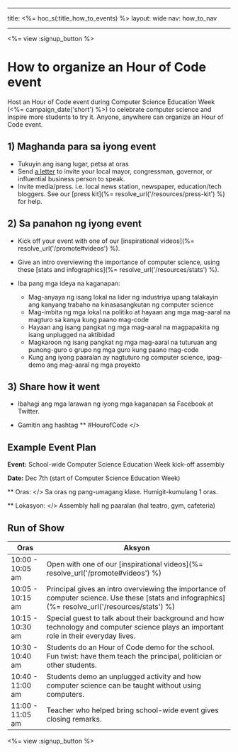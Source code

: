 * * *

title: <%= hoc_s(:title_how_to_events) %> layout: wide nav: how_to_nav

* * *

<%= view :signup_button %>

# How to organize an Hour of Code event

Host an Hour of Code event during Computer Science Education Week (<%= campaign_date('short') %>) to celebrate computer science and inspire more students to try it. Anyone, anywhere can organize an Hour of Code event.

## 1) Maghanda para sa iyong event

  * Tukuyin ang isang lugar, petsa at oras
  * Send [a letter](https://docs.google.com/a/code.org/document/d/1eP41sKW7y0qq_JvkRIgZK8dWYICaGRZ4CCDETXa78wY/edit) to invite your local mayor, congressman, governor, or influential business person to speak.
  * Invite media/press. i.e. local news station, newspaper, education/tech bloggers. See our [press kit](%= resolve_url('/resources/press-kit') %) for help.

## 2) Sa panahon ng iyong event

  * Kick off your event with one of our [inspirational videos](%= resolve_url('/promote#videos') %).
  * Give an intro overviewing the importance of computer science, using these [stats and infographics](%= resolve_url('/resources/stats') %).   
      
    
  * Iba pang mga ideya na kaganapan: 
      * Mag-anyaya ng isang lokal na lider ng ​​industriya upang talakayin ang kanyang trabaho na kinasasangkutan ng computer science
      * Mag-imbita ng mga lokal na politiko at hayaan ang mga mag-aaral na magturo sa kanya kung paano mag-code
      * Hayaan ang isang pangkat ng mga mag-aaral na magpapakita ng isang unplugged na aktibidad
      * Magkaroon ng isang pangkat ng mga mag-aaral na tuturuan ang punong-guro o grupo ng mga guro kung paano mag-code
      * Kung ang iyong paaralan ay nagtuturo ng computer science, ipag-demo ang mag-aaral ng mga proyekto

## 3) Share how it went

  * Ibahagi ang mga larawan ng iyong mga kaganapan sa Facebook at Twitter. 
  * Gamitin ang hashtag ** #HourofCode </></li> </ul> 
    
    ## Example Event Plan
    
    **Event:** School-wide Computer Science Education Week kick-off assembly
    
    **Date:** Dec 7th (start of Computer Science Education Week)
    
    ** Oras: </> Sa oras ng pang-umagang klase. Humigit-kumulang 1 oras.</p> 
    
    ** Lokasyon: </> Assembly hall ng paaralan (hal teatro, gym, cafeteria)   
      
    </p> 
    
    ## Run of Show
    
    | Oras             | Aksyon                                                                                                                                            |
    | ---------------- | ------------------------------------------------------------------------------------------------------------------------------------------------- |
    | 10:00 - 10:05 am | Open with one of our [inspirational videos](%= resolve_url('/promote#videos') %)                                                                  |
    | 10:05 - 10:15 am | Principal gives an intro overviewing the importance of computer science. Use these [stats and infographics](%= resolve_url('/resources/stats') %) |
    | 10:15 - 10:30 am | Special guest to talk about their background and how technology and computer science plays an important role in their everyday lives.             |
    | 10:30 - 10:40 am | Students do an Hour of Code demo for the school. Fun twist: have them teach the principal, politician or other students.                          |
    | 10:40 - 11:00 am | Students demo an unplugged activity and how computer science can be taught without using computers.                                               |
    | 11:00 - 11:05 am | Teacher who helped bring school-wide event gives closing remarks.                                                                                 |
    
    <%= view :signup_button %>